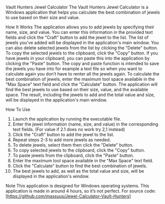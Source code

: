Vault Hunters Jewel Calculator
The Vault Hunters Jewel Calculator is a Windows application that helps you calculate the best combination of jewels to use based on their size and value.

How It Works
The application allows you to add jewels by specifying their name, size, and value. You can enter this information in the provided text fields and click the "Craft" button to add the jewel to the list. The list of jewels you've added will be displayed in the application's main window.
You can also delete selected jewels from the list by clicking the "Delete" button. To copy the selected jewels to the clipboard, click the "Copy" button. If you have jewels in your clipboard, you can paste this into the application by clicking the "Paste" button. The copy and paste function is intended to save the jewels you have into for example a text file so when you want to calculate again you don’t have to renter all the jewels again.
To calculate the best combination of jewels, enter the maximum tool space available in the "Max Space" text field and click the "Calculate" button. The application will find the best jewels to use based on their size, value, and the available space. The result, including the jewels to add and the total value and size, will be displayed in the application's main window.

How To Use
1.	Launch the application by running the executable file.
2.	Enter the jewel information (name, size, and value) in the corresponding text fields. (For value if 2.1 does no work try 2,1 instead)
3.	Click the "Craft" button to add the jewel to the list.
4.	Repeat steps 2-3 to add more jewels as needed.
5.	To delete jewels, select them then click the "Delete" button.
6.	To copy selected jewels to the clipboard, click the "Copy" button.
7.	To paste jewels from the clipboard, click the "Paste" button.
8.	Enter the maximum tool space available in the "Max Space" text field.
9.	Click the "Calculate" button to find the best combination of jewels.
10.	The best jewels to add, as well as the total value and size, will be displayed in the application's window.

Note
This application is designed for Windows operating systems.
This application is made in around 4 hours, so it’s not perfect.
For source code: [https://github.com/massuus/Jewel-Calculator-Vault-Hunters]

 
